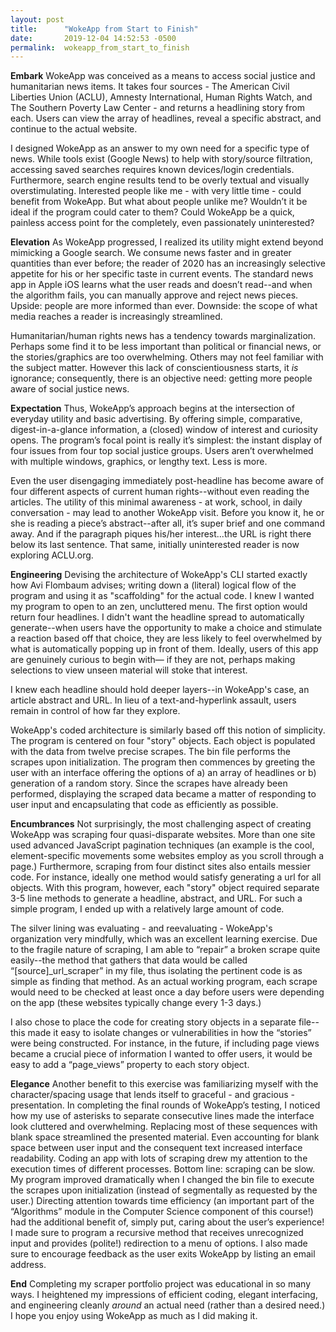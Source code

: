 ```yaml
---
layout: post
title:      "WokeApp from Start to Finish"
date:       2019-12-04 14:52:53 -0500
permalink:  wokeapp_from_start_to_finish
---
```



**Embark**
WokeApp was conceived as a means to access social justice and humanitarian news items.  It takes four sources - The American Civil Liberties Union (ACLU), Amnesty International, Human Rights Watch, and The Southern Poverty Law Center - and returns a headlining story from each.  Users can view the array of headlines, reveal a specific abstract, and continue to the actual website. 

I designed WokeApp as an answer to my own need for a specific type of news.  While tools exist (Google News) to help with story/source filtration, accessing saved searches requires known devices/login credentials. Furthermore, search engine results tend to be overly textual and visually overstimulating. Interested people like me - with very little time - could benefit from WokeApp. But what about people unlike me? Wouldn’t it be ideal if the program could cater to them?  Could WokeApp be a quick, painless access point for the completely, even passionately uninterested?

**Elevation**
As WokeApp progressed, I realized its utility might extend beyond mimicking a Google search.  We consume news faster and in greater quantities than ever before; the reader of 2020 has an increasingly selective appetite for his or her specific taste in current events. The standard news app in Apple iOS learns what the user reads and doesn’t read--and when the algorithm fails, you can manually approve and reject news pieces.  Upside: people are more informed than ever.  Downside: the scope of what media reaches a reader is increasingly streamlined.

Humanitarian/human rights news has a tendency towards marginalization.  Perhaps some find it to be less important than political or financial news, or the stories/graphics are too overwhelming.  Others may not feel familiar with the subject matter.  However this lack of conscientiousness starts, it *is* ignorance; consequently, there is an objective need: getting more people aware of social justice news.  

**Expectation**
Thus, WokeApp’s approach begins at the intersection of everyday utility and basic advertising.  By offering simple, comparative, digest-in-a-glance information, a (closed) window of interest and curiosity opens.  The program’s focal point is really it’s simplest: the instant display of four issues from four top social justice groups.  Users aren’t overwhelmed with multiple windows, graphics, or lengthy text.  Less is more.

Even the user disengaging immediately post-headline has become aware of four different aspects of current human rights--without even reading the articles.  The utility of this minimal awareness - at work, school, in daily conversation - may lead to another WokeApp visit.  Before you know it, he or she is reading a piece’s abstract--after all, it’s super brief and one command away.  And if the paragraph piques his/her interest...the URL is right there below its last sentence.  That same, initially uninterested reader is now exploring ACLU.org.

**Engineering**
Devising the architecture of WokeApp's CLI started exactly how Avi Flombaum advises; writing down a (literal) logical flow of the program and using it as "scaffolding" for the actual code.  I knew I wanted my program to open to an zen, uncluttered menu.  The first option would return four headlines.  I didn't want the headline spread to automatically generate--when users have the opportunity to make a choice and stimulate a reaction based off that choice, they are less likely to feel overwhelmed by what is automatically popping up in front of them.  Ideally, users of this app are genuinely curious to begin with— if they are not, perhaps making selections to view unseen material will stoke that interest.  

I knew each headline should hold deeper layers--in WokeApp's case, an article abstract and URL.  In lieu of a text-and-hyperlink assault, users remain in control of how far they explore.

WokeApp's coded architecture is similarly based off this notion of simplicity.  The program is centered on four "story" objects.  Each object is populated with the data from twelve precise scrapes.  The bin file performs the scrapes upon initialization.  The program then commences by greeting the user with an interface offering the options of a) an array of headlines or b) generation of a random story.  Since the scrapes have already been performed, displaying the scraped data became a matter of responding to user input and encapsulating that code as efficiently as possible.  

**Encumbrances**
Not surprisingly, the most challenging aspect of creating WokeApp was scraping four quasi-disparate websites. More than one site used advanced JavaScript pagination techniques (an example is the cool, element-specific movements some websites employ as you scroll through a page.)  Furthermore, scraping from four distinct sites also entails messier code.  For instance, ideally one method would satisfy generating a url for all objects.  With this program, however, each "story" object required separate 3-5 line methods to generate a headline, abstract, and URL.  For such a simple program, I ended up with a relatively large amount of code.  

The silver lining was evaluating - and reevaluating - WokeApp's organization very mindfully, which was an excellent learning exercise.  Due to the fragile nature of scraping, I am able to “repair” a broken scrape quite easily--the method that gathers that data would be called “[source]_url_scraper” in my file, thus isolating the pertinent code is as simple as finding that method.  As an actual working program, each scrape would need to be checked at least once a day before users were depending on the app (these websites typically change every 1-3 days.)  

I also chose to place the code for creating story objects in a separate file--this made it easy to isolate changes or vulnerabilities in how the “stories” were being constructed.  For instance, in the future, if including page views became a crucial piece of information I wanted to offer users, it would be easy to add a “page_views” property to each story object.  

**Elegance**
Another benefit to this exercise was familiarizing myself with the character/spacing usage that lends itself to graceful - and gracious - presentation.  In completing the final rounds of WokeApp’s testing, I noticed how my use of asterisks to separate consecutive lines made the interface look cluttered and overwhelming.  Replacing most of these sequences with blank space streamlined the presented material.  Even accounting for blank space between user input and the consequent text increased interface readability.
Coding an app with lots of scraping drew my attention to the execution times of different processes.  Bottom line: scraping can be slow.  My program improved dramatically when I changed the bin file to execute the scrapes upon initialization (instead of segmentally as requested by the user.)  Directing attention towards time efficiency (an important part of the “Algorithms” module in the Computer Science component of this course!) had the additional benefit of, simply put, caring about the user’s experience!  I made sure to program a recursive method that receives unrecognized input and provides (polite!) redirection to a menu of options.  I also made sure to encourage feedback as the user exits WokeApp by listing an email address.

**End**
Completing my scraper portfolio project was educational in so many ways. I heightened my impressions of efficient coding, elegant interfacing, and engineering cleanly *around* an actual need (rather than a desired need.)  I hope you enjoy using WokeApp as much as I did making it.


